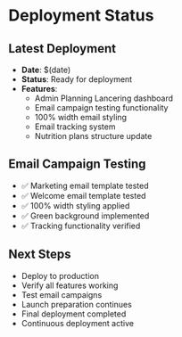 # Deployment Status

## Latest Deployment
- **Date**: $(date)
- **Status**: Ready for deployment
- **Features**: 
  - Admin Planning Lancering dashboard
  - Email campaign testing functionality
  - 100% width email styling
  - Email tracking system
  - Nutrition plans structure update

## Email Campaign Testing
- ✅ Marketing email template tested
- ✅ Welcome email template tested
- ✅ 100% width styling applied
- ✅ Green background implemented
- ✅ Tracking functionality verified

## Next Steps
- Deploy to production
- Verify all features working
- Test email campaigns
- Launch preparation continues
- Final deployment completed
- Continuous deployment active
